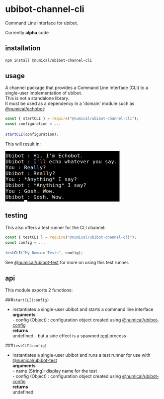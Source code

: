 # ubibot-channel-cli
Command Line Interface for ubibot.

Currently **alpha** code 

## installation
```bash
npm install @numical/ubibot-channel-cli
```

## usage
A channel package that provides a Command Line Interface (CLI) to a single-user implementation of ubibot.  
This is not a standalone library.  
It must be used as a dependency in a 'domain' module such as [@numical/echobot](../echobot/README.md):
```javascript
const { startCLI } = require("@numical/ubibot-channel-cli");
const configuration = ...

startCLI(configuration);
```
This will result in:

![CI screenshot](./docs/cli-screenshot.png)

## testing
This also offers a test runner for the CLI channel:
```javascript
const { testCLI } = require("@numical/ubibot-channel-cli");
const config = ...

testCLI("My Domain Tests", config);

```
See [@numical/ubibot-test](../ubibot-test/README.md) for more on using this test runner.

## api
This module exports 2 functions:

###```startCLI(config)```
* instantiates a single-user ubibot and starts a command line interface  
    __arguments__  
        - config (Object) : configuration object created using [@numical/ubibot-config](../ubibot-utils/README.md)  
    __returns__  
    undefined - but a side effect is a spawned [repl](https://en.wikipedia.org/wiki/Read%E2%80%93eval%E2%80%93print_loop) process


###```testCLI(config)```
* instantiates a single-user ubibot and runs a test runner for use with [@numical/ubibot-test](../ubibot-test/README.md)  
    __arguments__  
        - name (String): display name for the test  
        - config (Object) : configuration object created using [@numical/ubibot-config](../ubibot-utils/README.md)  
    __returns__  
    undefined



